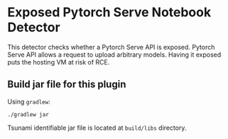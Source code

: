 # Exposed Pytorch Serve Notebook Detector

This detector checks whether a Pytorch Serve API is exposed.
Pytorch Serve API allows a request to upload arbitrary models.
Having it exposed puts the hosting VM at risk of RCE.

## Build jar file for this plugin

Using `gradlew`:

```shell
./gradlew jar
```

Tsunami identifiable jar file is located at `build/libs` directory.
